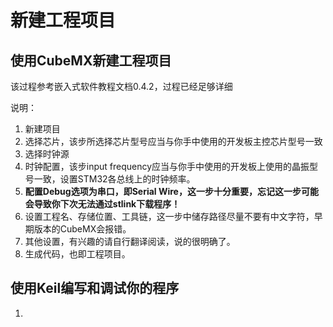 # 新建工程项目

## 使用CubeMX新建工程项目
该过程参考嵌入式软件教程文档0.4.2，过程已经足够详细

说明：
1. 新建项目
2. 选择芯片，该步所选择芯片型号应当与你手中使用的开发板主控芯片型号一致
3. 选择时钟源
4. 时钟配置，该步input frequency应当与你手中使用的开发板上使用的晶振型号一致，设置STM32各总线上的时钟频率。
5. **配置Debug选项为串口，即Serial Wire，这一步十分重要，忘记这一步可能会导致你下次无法通过stlink下载程序！**
6. 设置工程名、存储位置、工具链，这一步中储存路径尽量不要有中文字符，早期版本的CubeMX会报错。
7. 其他设置，有兴趣的请自行翻译阅读，说的很明确了。
8. 生成代码，也即工程项目。

## 使用Keil编写和调试你的程序

1. 